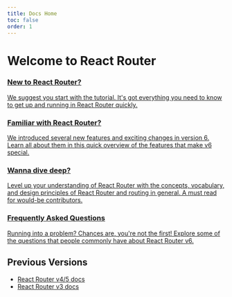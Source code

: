 ```yaml
---
title: Docs Home
toc: false
order: 1
---
```


# Welcome to React Router

<docs-cards>
  <a href="main/getting-started/tutorial" aria-label="New to React Router?">
    <docs-card>
      <h3>New to React Router?</h3> 
      <p>We suggest you start with the tutorial. It's got everything you need to know to get up and running in React Router quickly.</p>
    </docs-card>
  </a>
  <a href="main/getting-started/overview" aria-label="Upgrading to v6?">
    <docs-card>
      <h3>Familiar with React Router?</h3> 
      <p>We introduced several new features and exciting changes in version 6. Learn all about them in this quick overview of the features that make v6 special.</p>
    </docs-card>
  </a>
  <a href="main/getting-started/concepts" aria-label="Upgrading to v6?">
    <docs-card>
      <h3>Wanna dive deep?</h3> 
      <p>Level up your understanding of React Router with the concepts, vocabulary, and design principles of React Router and routing in general. A must read for would-be contributors.</p>
    </docs-card>
  </a>
  <a href="main/getting-started/faq" aria-label="Frequently Asked Questions">
    <docs-card>
      <h3>Frequently Asked Questions</h3> 
      <p>Running into a problem? Chances are, you're not the first! Explore some of the questions that people commonly have about React Router v6.</p>
    </docs-card>
  </a>
</docs-cards>

## Previous Versions

- [React Router v4/5 docs](https://v5.reactrouter.com)
- [React Router v3 docs](https://github.com/remix-run/react-router/tree/v3.2.6/docs)
